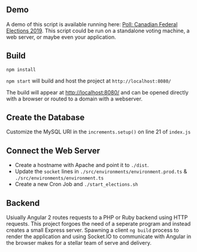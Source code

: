 ## Demo
A demo of this script is available running here: <a href="https://vote.canadianelections.janglehost.com/" target="_blank">Poll: Canadian Federal Elections 2019</a>. This script could be run on a standalone voting machine, a web server, or maybe even your application.

## Build

`npm install`

`npm start` will build and host the project at `http://localhost:8080/`

The build will appear at <a href="http://localhost:8080/">http://localhost:8080/</a> and can be opened directly with a browser or routed to a domain with a webserver.

## Create the Database

Customize the MySQL URI in the `increments.setup()`  on line 21 of `index.js`


## Connect the Web Server

 - Create a hostname with Apache and point it to `./dist`. 
 - Update the `socket` lines in `./src/environments/environment.prod.ts` & `./src/environments/environment.ts`
 - Create a new Cron Job and `./start_elections.sh`

## Backend

Usiually Angular 2 routes requests to a PHP or Ruby backend using HTTP requests. This project forgoes the need of a seperate program and instead creates a small Express server. Spawning a client `ng build` process to render the application and using Socket.IO to communicate with Angular in the browser makes for a stellar team of serve and delivery.
